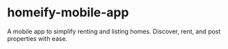 # homeify-mobile-app
A mobile app to simplify renting and listing homes. Discover, rent, and post properties with ease.
